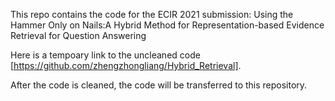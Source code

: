 This repo contains the code for the ECIR 2021 submission: Using the Hammer Only on Nails:A Hybrid Method for Representation-based  Evidence Retrieval for Question Answering

Here is a tempoary link to the uncleaned code [https://github.com/zhengzhongliang/Hybrid_Retrieval].

After the code is cleaned, the code will be transferred to this repository. 
